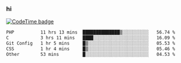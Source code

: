 ### hi  


<!--
**passer12/passer12** is a ✨ _special_ ✨ repository because its `README.md` (this file) appears on your GitHub profile.

Here are some ideas to get you started:

- 🔭 I’m currently working on ...
- 🌱 I’m currently learning ...
- 👯 I’m looking to collaborate on ...
- 🤔 I’m looking for help with ...
- 💬 Ask me about ...
- 📫 How to reach me: ...
- 😄 Pronouns: ...
- ⚡ Fun fact: ...
-->
<!--[![Top Langs](https://github-readme-stats.vercel.app/api/top-langs/?username=passer12&show_icons=true&theme=radical&count_private=true)](https://github.com/anuraghazra/github-readme-stats)-->
<!--[![Anurag's GitHub stats](https://github-readme-stats.vercel.app/api?username=passer12&show_icons=true&theme=radical&count_private=true)](https://github.com/anuraghazra/github-readme-stats)-->


[![CodeTime badge](https://img.shields.io/endpoint?style=social&url=https%3A%2F%2Fapi.codetime.dev%2Fshield%3Fid%3D20950%26project%3D%26in%3D0)](https://codetime.dev)

<!--START_SECTION:waka-->

```txt
PHP          11 hrs 13 mins  ██████████████▒░░░░░░░░░░   56.74 %
C            3 hrs 11 mins   ████░░░░░░░░░░░░░░░░░░░░░   16.09 %
Git Config   1 hr 5 mins     █▒░░░░░░░░░░░░░░░░░░░░░░░   05.53 %
CSS          1 hr 4 mins     █▒░░░░░░░░░░░░░░░░░░░░░░░   05.46 %
Other        53 mins         █░░░░░░░░░░░░░░░░░░░░░░░░   04.53 %
```

<!--END_SECTION:waka-->

